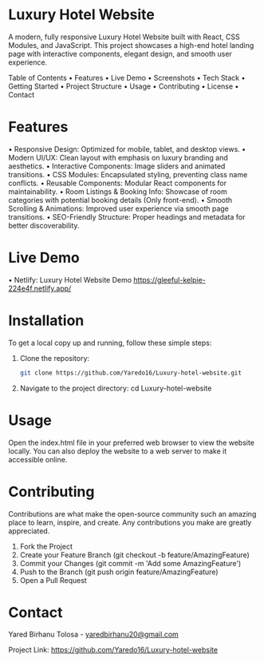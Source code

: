 # Luxury Hotel Website

A modern, fully responsive Luxury Hotel Website built with React, CSS Modules, and JavaScript. This project showcases a high-end hotel landing page with interactive components, elegant design, and smooth user experience.

Table of Contents
 • Features
 • Live Demo
 • Screenshots
 • Tech Stack
 • Getting Started
 • Project Structure
 • Usage
 • Contributing
 • License
 • Contact

#  Features
 • Responsive Design: Optimized for mobile, tablet, and desktop views.
 • Modern UI/UX: Clean layout with emphasis on luxury branding and aesthetics.
 • Interactive Components: Image sliders and animated transitions.
 • CSS Modules: Encapsulated styling, preventing class name conflicts.
 • Reusable Components: Modular React components for maintainability.
 • Room Listings & Booking Info: Showcase of room categories with potential booking details (Only front-end).
 • Smooth Scrolling & Animations: Improved user experience via smooth page transitions.
 • SEO-Friendly Structure: Proper headings and metadata for better discoverability.

# Live Demo
 • Netlify: Luxury Hotel Website Demo https://gleeful-kelpie-224e4f.netlify.app/

 
# Installation

To get a local copy up and running, follow these simple steps:

1. Clone the repository:
   ```sh
   git clone https://github.com/Yaredo16/Luxury-hotel-website.git
2. Navigate to the project directory:
cd Luxury-hotel-website
#  Usage
Open the index.html file in your preferred web browser to view the website locally. You can also deploy the website to a web server to make it accessible online.

# Contributing
Contributions are what make the open-source community such an amazing place to learn, inspire, and create. Any contributions you make are greatly appreciated.

1. Fork the Project
2. Create your Feature Branch (git checkout -b feature/AmazingFeature)
3. Commit your Changes (git commit -m 'Add some AmazingFeature')
4. Push to the Branch (git push origin feature/AmazingFeature)
5. Open a Pull Request
# Contact
Yared Birhanu Tolosa - yaredbirhanu20@gmail.com

Project Link: https://github.com/Yaredo16/Luxury-hotel-website






